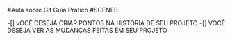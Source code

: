 #Aula sobre Git
Guia Prático
#SCENES

-[] vOCÊ DESEJA CRIAR PONTOS NA HISTÓRIA DE SEU PROJETO
-[] VOCÊ DESEJA VER AS MUDANÇAS FEITAS EM SEU PROJETO

